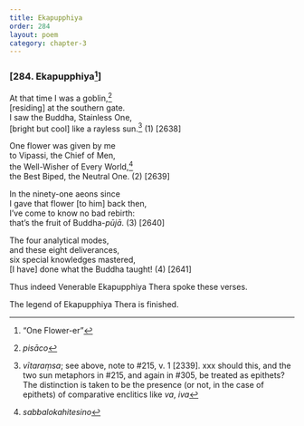 ```yaml
---
title: Ekapupphiya
order: 284
layout: poem
category: chapter-3
---
```


### \[284. Ekapupphiya[^1]\]

At that time I was a goblin,[^2]  
\[residing\] at the southern gate.  
I saw the Buddha, Stainless One,  
\[bright but cool\] like a rayless sun.[^3] (1) \[2638\]

One flower was given by me  
to Vipassi, the Chief of Men,  
the Well-Wisher of Every World,[^4]  
the Best Biped, the Neutral One. (2) \[2639\]

In the ninety-one aeons since  
I gave that flower \[to him\] back then,  
I’ve come to know no bad rebirth:  
that’s the fruit of Buddha-*pūjā*. (3) \[2640\]

The four analytical modes,  
and these eight deliverances,  
six special knowledges mastered,  
\[I have\] done what the Buddha taught! (4) \[2641\]

Thus indeed Venerable Ekapupphiya Thera spoke these verses.

The legend of Ekapupphiya Thera is finished.

[^1]: “One Flower-er”

[^2]: *pisāco*

[^3]: *vītaraṃsa*; see above, note to \#215, v. 1 \[2339\]. xxx should this, and the two sun metaphors in \#215, and again in \#305, be treated as epithets? The distinction is taken to be the presence (or not, in the case of epithets) of comparative enclitics like *va*, *iva*

[^4]: *sabbalokahitesino*
